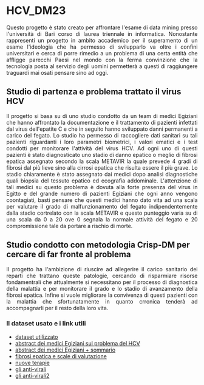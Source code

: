 # HCV_DM23
<p align="justify">Questo progetto è stato creato per affrontare l'esame di data mining presso l'università di Bari corso di laurea triennale in informatica. Nonostante rappresenti un progetto in ambito accademico per il superamento di un esame l'ideologia che ha permesso di svilupparlo va oltre i confini universitari e cerca di porre rimedio a un problema di una certa entità che affligge parecchi Paesi nel mondo con la ferma convinzione che la tecnologia posta al servizio degli uomini permetterà a questi di raggiungere traguardi mai osati pensare sino ad oggi.</p>

## Studio di partenza e problema trattato il virus HCV
<p align="justify">Il progetto si basa su di uno studio condotto da un team di medici Egiziani che hanno affrontato la documentazione e il trattamento di pazienti infettati dal virus dell'epatite C e che in seguito hanno sviluppato danni permanenti a carico del fegato. Lo studio ha permesso di raccogliere dati sanitari su tali pazienti riguardanti i loro parametri biometrici, i valori ematici e i test condotti per monitorare l'attività del virus HCV. Ad ogni uno di questi pazienti è stato diagnosticato uno stadio di danno epatico o meglio di fibrosi epatica assegnato secondo la scala METAVIR la quale prevede 4 gradi di fibrosi dal più lieve sino alla cirrosi epatica che risulta essere il più grave. Lo stadio chiaramente è stato assegnato dai medici dopo analisi diagnostiche quali biopsia del tessuto epatico ed ecografia addominale. L'attenzione di tali medici su questo problema è dovuta alla forte presenza del virus in Egitto e del grande numero di pazienti Egiziani che ogni anno vengono coontagiati, basti pensare che questi medici hanno dato vita ad una scala per valutare il grado di malfunzionamento del fegato indipendentemente dalla stadio cortrelato con la scala METAVIR e questo punteggio varia su di una scala da 0 a 20 ove 0 segnala la normale attività del fegato e 20 compromissione tale da portare a rischio di morte. </p>

## Studio condotto con metodologia Crisp-DM per cercare di far  fronte al problema 
<p align="justify">Il progetto ha l'ambizione di riuscire ad allegerire il carico sanitario dei reparti che trattano queste patologie, cercando di risparmiare risorse fondamentrali che attualmente si necessitano per il processo di diagnostica della malattia e per monitorare il grado e lo stadio di avanzamento della fibrosi epatica. Infine si vuole migliorare la convivenza di questi pazienti con la malattia che sfortunatamente in quanto crronica tenderà ad accompagnarli per il resto della loro vita.</p>

### Il dataset usato e i link utili
- [dataset utilizzato](https://archive.ics.uci.edu/dataset/503/hepatitis+c+virus+hcv+for+egyptian+patients)
- [abstract dei medici Egiziani sul problema del HCV](https://www.nature.com/articles/s41598-023-29262-z#:~:text=Egypt%20is%20the%20country%20with%20the%20highest%20HCV%20prevalence%20worldwide,in%20most%20age%20groups8.)
- [abstract dei medici Egiziani + sommario](https://www.ncbi.nlm.nih.gov/pmc/articles/PMC8087425/)
- [fibrosi epatica e scale di valutazione](https://www.ncbi.nlm.nih.gov/pmc/articles/PMC8087941/#cld1014-bib-0008)
- [nuove terapie](https://www.aifa.gov.it/-/due-nuove-terapie-di-combinazione-contro-l-epatite-c-cronica)
- [gli anti-virali](https://www.ars.toscana.it/aree-dintervento/problemi-di-salute/malattie-infettive/sorveglianza-delle-malattie-infettive/news/3752-gli-effetti-degli-antivirali-ad-azione-diretta-nel-trattamen)
- [gli anti-virali2](https://salute.regione.emilia-romagna.it/ssr/strumenti-e-informazioni/ptr/elaborati/aggsett2020docptr229)